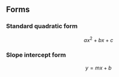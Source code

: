 ## Forms
### Standard quadratic form 
$$
ax^2 + bx + c
$$

### Slope intercept form
$$
y = mx + b
$$
